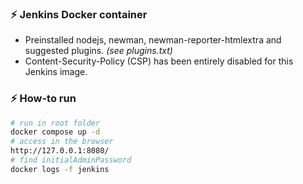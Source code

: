 ### ⚡ Jenkins Docker container

-    Preinstalled nodejs, newman, newman-reporter-htmlextra and suggested plugins. <em>(see plugins.txt)</em>
-    Content-Security-Policy (CSP) has been entirely disabled for this Jenkins image.

### ⚡ How-to run

```bash
# run in root folder
docker compose up -d
# access in the browser
http://127.0.0.1:8080/
# find initialAdminPassword
docker logs -f jenkins
```
